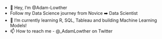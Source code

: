 - 👋 Hey, I’m @Adam-Lowther
- Follow my Data Science journey from Novice ➡️ Data Scientist
- 🌱 I’m currently learning R, SQL, Tableau and building Machine Learning Models!
- 📫 How to reach me -  @_AdamLowther on Twitter

<!---
Adam-Lowther/Adam-Lowther is a ✨ special ✨ repository because its `README.md` (this file) appears on your GitHub profile.
You can click the Preview link to take a look at your changes.
--->
